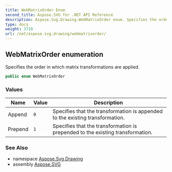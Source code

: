```yaml
---
title: WebMatrixOrder Enum
second_title: Aspose.SVG for .NET API Reference
description: Aspose.Svg.Drawing.WebMatrixOrder enum. Specifies the order in which matrix transformations are applied
type: docs
weight: 3710
url: /net/aspose.svg.drawing/webmatrixorder/
---
```

## WebMatrixOrder enumeration

Specifies the order in which matrix transformations are applied.

```csharp
public enum WebMatrixOrder
```

### Values

| Name | Value | Description |
| --- | --- | --- |
| Append | `0` | Specifies that the transformation is appended to the existing transformation. |
| Prepend | `1` | Specifies that the transformation is prepended to the existing transformation. |

### See Also

* namespace [Aspose.Svg.Drawing](../../aspose.svg.drawing/)
* assembly [Aspose.SVG](../../)
